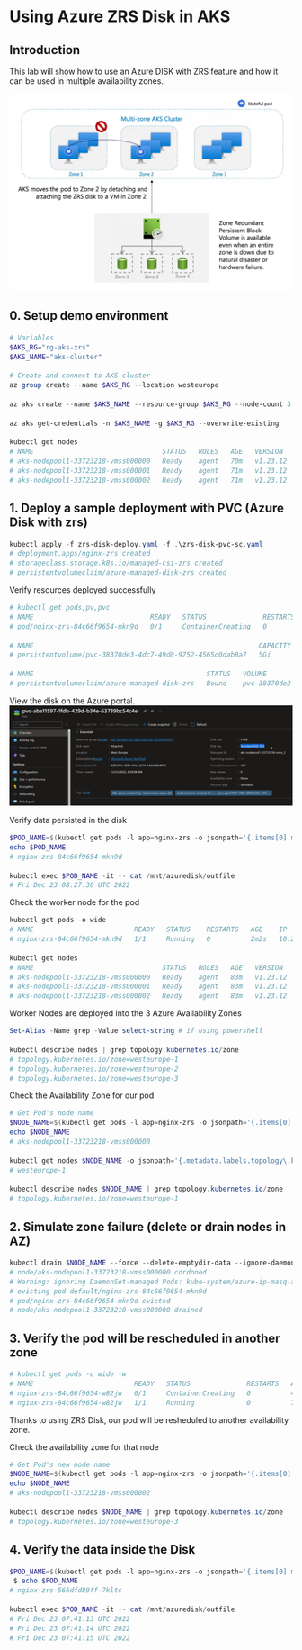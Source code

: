 # Using Azure ZRS Disk in AKS

## Introduction

This lab will show how to use an Azure DISK with ZRS feature and how it can be used in multiple availability zones.

<img src="images/architecture.png">

## 0. Setup demo environment

```powershell
# Variables
$AKS_RG="rg-aks-zrs"
$AKS_NAME="aks-cluster"

# Create and connect to AKS cluster
az group create --name $AKS_RG --location westeurope

az aks create --name $AKS_NAME --resource-group $AKS_RG --node-count 3 --zones 1 2 3 

az aks get-credentials -n $AKS_NAME -g $AKS_RG --overwrite-existing

kubectl get nodes
# NAME                                STATUS   ROLES   AGE   VERSION
# aks-nodepool1-33723218-vmss000000   Ready    agent   70m   v1.23.12
# aks-nodepool1-33723218-vmss000001   Ready    agent   71m   v1.23.12
# aks-nodepool1-33723218-vmss000002   Ready    agent   71m   v1.23.12
```

## 1. Deploy a sample deployment with PVC (Azure Disk with zrs)

```powershell
kubectl apply -f zrs-disk-deploy.yaml -f .\zrs-disk-pvc-sc.yaml
# deployment.apps/nginx-zrs created
# storageclass.storage.k8s.io/managed-csi-zrs created
# persistentvolumeclaim/azure-managed-disk-zrs created
```

Verify resources deployed successfully

```powershell
# kubectl get pods,pv,pvc
# NAME                             READY   STATUS              RESTARTS   AGE
# pod/nginx-zrs-84c66f9654-mkn9d   0/1     ContainerCreating   0          10s

# NAME                                                        CAPACITY   ACCESS MODES   RECLAIM POLICY   STATUS   CLAIM                            STORAGECLASS      REASON   AGE
# persistentvolume/pvc-38370de3-4dc7-49d8-9752-4565c0dab8a7   5Gi        RWO            Delete           Bound    default/azure-managed-disk-zrs   managed-csi-zrs            5s

# NAME                                           STATUS   VOLUME                                     CAPACITY   ACCESS MODES   STORAGECLASS      AGE
# persistentvolumeclaim/azure-managed-disk-zrs   Bound    pvc-38370de3-4dc7-49d8-9752-4565c0dab8a7   5Gi        RWO            managed-csi-zrs   9s
```

View the disk on the Azure portal.
<img src="images/zrs-disk.png">

Verify data persisted in the disk

```powershell
$POD_NAME=$(kubectl get pods -l app=nginx-zrs -o jsonpath='{.items[0].metadata.name}')
echo $POD_NAME
# nginx-zrs-84c66f9654-mkn9d

kubectl exec $POD_NAME -it -- cat /mnt/azuredisk/outfile
# Fri Dec 23 08:27:30 UTC 2022
```

Check the worker node for the pod

```powershell
kubectl get pods -o wide
# NAME                         READY   STATUS    RESTARTS   AGE    IP           NODE
# nginx-zrs-84c66f9654-mkn9d   1/1     Running   0          2m2s   10.244.2.4   aks-nodepool1-33723218-vmss000000

kubectl get nodes
# NAME                                STATUS   ROLES   AGE   VERSION
# aks-nodepool1-33723218-vmss000000   Ready    agent   83m   v1.23.12
# aks-nodepool1-33723218-vmss000001   Ready    agent   83m   v1.23.12
# aks-nodepool1-33723218-vmss000002   Ready    agent   83m   v1.23.12
```

Worker Nodes are deployed into the 3 Azure Availability Zones

```powershell
Set-Alias -Name grep -Value select-string # if using powershell

kubectl describe nodes | grep topology.kubernetes.io/zone
# topology.kubernetes.io/zone=westeurope-1
# topology.kubernetes.io/zone=westeurope-2
# topology.kubernetes.io/zone=westeurope-3
```

Check the Availability Zone for our pod

```powershell
# Get Pod's node name
$NODE_NAME=$(kubectl get pods -l app=nginx-zrs -o jsonpath='{.items[0].spec.nodeName}')
echo $NODE_NAME
# aks-nodepool1-33723218-vmss000000

kubectl get nodes $NODE_NAME -o jsonpath='{.metadata.labels.topology\.kubernetes\.io/zone}'
# westeurope-1

kubectl describe nodes $NODE_NAME | grep topology.kubernetes.io/zone
# topology.kubernetes.io/zone=westeurope-1
```

## 2. Simulate zone failure (delete or drain nodes in AZ)

```powershell
kubectl drain $NODE_NAME --force --delete-emptydir-data --ignore-daemonsets
# node/aks-nodepool1-33723218-vmss000000 cordoned
# Warning: ignoring DaemonSet-managed Pods: kube-system/azure-ip-masq-agent-86wcv, kube-system/cloud-node-manager-q76l9, kube-system/csi-azuredisk-node-7hkfl, kube-system/csi-azurefile-node-nxh72, kube-system/kube-proxy-vd9rv
# evicting pod default/nginx-zrs-84c66f9654-mkn9d
# pod/nginx-zrs-84c66f9654-mkn9d evicted
# node/aks-nodepool1-33723218-vmss000000 drained
```

## 3. Verify the pod will be rescheduled in another zone

```powershell
# kubectl get pods -o wide -w
# NAME                         READY   STATUS              RESTARTS   AGE   IP           NODE
# nginx-zrs-84c66f9654-w82jw   0/1     ContainerCreating   0          41s   <none>       aks-nodepool1-33723218-vmss000002
# nginx-zrs-84c66f9654-w82jw   1/1     Running             0          71s   10.244.0.7   aks-nodepool1-33723218-vmss000002
```

Thanks to using ZRS Disk, our pod will be resheduled to another availability zone.

Check the availability zone for that node

```powershell
# Get Pod's new node name
$NODE_NAME=$(kubectl get pods -l app=nginx-zrs -o jsonpath='{.items[0].spec.nodeName}')
echo $NODE_NAME
# aks-nodepool1-33723218-vmss000002

kubectl describe nodes $NODE_NAME | grep topology.kubernetes.io/zone
# topology.kubernetes.io/zone=westeurope-3
```

## 4. Verify the data inside the Disk

```powershell
$POD_NAME=$(kubectl get pods -l app=nginx-zrs -o jsonpath='{.items[0].metadata.name}')
 $ echo $POD_NAME
# nginx-zrs-566dfd89ff-7kltc

kubectl exec $POD_NAME -it -- cat /mnt/azuredisk/outfile
# Fri Dec 23 07:41:13 UTC 2022
# Fri Dec 23 07:41:14 UTC 2022
# Fri Dec 23 07:41:15 UTC 2022
```